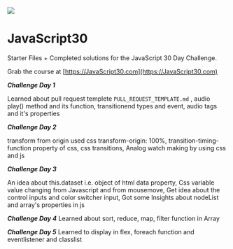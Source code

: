 ![](https://javascript30.com/images/JS3-social-share.png)

# JavaScript30

Starter Files + Completed solutions for the JavaScript 30 Day Challenge.

Grab the course at [https://JavaScript30.com](https://JavaScript30.com)

***Challenge Day 1***

Learned about pull request templete ```PULL_REQUEST_TEMPLATE.md``` ,
audio play() method and its function,
transitionend types and event, 
audio tags and it's properties

***Challenge Day 2*** 

transform from origin used css transform-origin: 100%, 
transition-timing-function property of css, 
css transitions, 
Analog watch making by using css and js

***Challenge Day 3*** 

An idea about this.dataset i.e. object of html data property, 
Css variable value changing from Javascript and from mousemove, 
Get idea about the control inputs and color switcher input, 
Got some Insights about nodeList and array's properties in js

***Challenge Day 4***
Learned about sort, reduce, map, filter function in Array 

***Challenge Day 5***
Learned to display in flex, foreach function and eventlistener and classlist
